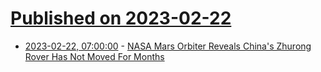 # [Published on 2023-02-22](index.md)

* [2023-02-22, 07:00:00](https://science.slashdot.org/story/23/02/22/0131258/nasa-mars-orbiter-reveals-chinas-zhurong-rover-has-not-moved-for-months?utm_source=rss1.0mainlinkanon&utm_medium=feed) - [NASA Mars Orbiter Reveals China's Zhurong Rover Has Not Moved For Months](https://science.slashdot.org/story/23/02/22/0131258/nasa-mars-orbiter-reveals-chinas-zhurong-rover-has-not-moved-for-months?utm_source=rss1.0mainlinkanon&utm_medium=feed)
